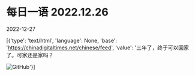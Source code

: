 # 每日一语 2022.12.26

2022-12-27

[{'type': 'text/html', 'language': None, 'base': 'https://chinadigitaltimes.net/chinese/feed', 'value': '三年了，终于可以回家了。可家还是家吗？

![GitHub](https://chinadigitaltimes.net/chinese/files/2022/12/12.6.jpg)'}]